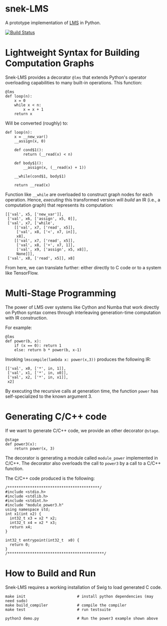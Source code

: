 # snek-LMS
A prototype implementation of [LMS](https://scala-lms.github.io) in Python.

[![Build Status](https://travis-ci.org/jmd1011/snek-LMS.svg?branch=master)](https://travis-ci.org/jmd1011/snek-LMS)

# Lightweight Syntax for Building Computation Graphs

Snek-LMS provides a decorator `@lms` that extends Python's operator overloading capabilities to many built-in operations. This function:

	@lms
	def loop(n):
	    x = 0
	    while x < n:
	        x = x + 1
	    return x

Will be converted (roughly) to:

	def loop(n):
        x = __new_var()
        __assign(x, 0)

        def cond$1():
            return (__read(x) < n)

        def body$1():
            __assign(x, (__read(x) + 1))

        __while(cond$1, body$1)

        return __read(x)

Function like `__while` are overloaded to construct graph
nodes for each operation. Hence, *executing* this transformed
version will *build* an IR (i.e., a computation graph) that
represents its computation:

	[['val', x5, ['new_var']],
	 ['val', x6, ['assign', x5, 0]],
	 ['val', x7, ['while',
	    [['val', x7, ['read', x5]],
	     ['val', x8, ['<', x7, in]],
	     x8],
	    [['val', x7, ['read', x5]],
	     ['val', x8, ['+', x7, 1]],
	     ['val', x9, ['assign', x5, x8]],
	     None]]],
	 ['val', x8, ['read', x5]], x8]

From here, we can translate further: either directly to C code
or to a system like TensorFlow.


# Multi-Stage Programming

The power of LMS over systems like Cython and Numba that work
directly on Python syntax comes through interleaving
generation-time computation with IR construction.

For example:

	@lms
	def power(b, x):
	    if (x == 0): return 1
	    else: return b * power(b, x-1)

Invoking `lmscompile(lambda x: power(x,3))` produces the
following IR:

	[['val', x0, ['*', in, 1]],
	 ['val', x1, ['*', in, x0]],
	 ['val', x2, ['*', in, x1]],
	 x2]

By executing the recursive calls at generation time,
the function `power` has self-specialized to the
known argument 3.

# Generating C/C++ code

If we want to generate C/C++ code, we provide an other decorator `@stage`.

	@stage
	def power3(x):
	    return power(x, 3)

The decorator is generating a module called `module_power` implemented in C/C++. The decorator also overloads the call to `power3` by a call to a C/C++ function.

The C/C++ code produced is the following:

	/*****************************************/
	#include <stdio.h>
	#include <stdlib.h>
	#include <stdint.h>
	#include "module_power3.h"
	using namespace std;
	int x1(int x2) {
	  int32_t x3 = x2 * x2;
	  int32_t x4 = x2 * x3;
	  return x4;
	}

	int32_t entrypoint(int32_t  x0) {
	  return 0;
	}
	/*******************************************/

# How to Build and Run

Snek-LMS requires a working installation of Swig to load generated C code.

    make init                       # install python dependencies (may need sudo)
    make build_compiler             # compile the compiler
    make test                       # run testsuite

    python3 demo.py                 # Run the power3 example shown above
